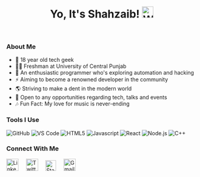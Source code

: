 # <div align="center">Yo, It's Shahzaib! <img src="https://github.com/TheDudeThatCode/TheDudeThatCode/blob/master/Assets/Hi.gif" width="30px" alt="Waving"></div>
<br>

### About Me

- 🤖 18 year old tech geek
- 👨‍🎓 Freshman at University of Central Punjab
- 🌌 An enthusiastic programmer who's exploring automation and hacking
- ⚡ Aiming to become a renowned developer in the community  
- 🌎 Striving to make a dent in the modern world
- 🌟 Open to any opportunities regarding tech, talks and events
- 🎶 Fun Fact: My love for music is never-ending

### Tools I Use

![GitHub](https://img.shields.io/badge/-GitHub-181717?style=for-the-badge&logo=github)  ![VS Code](http://img.shields.io/badge/-VS%20Code-007ACC?style=for-the-badge&logo=visual-studio-code&logoColor=ffffff) ![HTML5](https://img.shields.io/badge/-HTML5-%23E44D27?style=for-the-badge&logo=html5&logoColor=ffffff) ![Javascript](https://img.shields.io/badge/javascript%20-%23323330.svg?&style=for-the-badge&logo=javascript&logoColor=%23F7DF1E) ![React](https://img.shields.io/badge/-React-%23282C34?style=for-the-badge&logo=react) ![Node.js](https://img.shields.io/badge/node.js%20-%2343853D.svg?&style=for-the-badge&logo=node.js&logoColor=white) ![C++](https://img.shields.io/badge/c++%20-%2300599C.svg?&style=for-the-badge&logo=c%2B%2B&ogoColor=white)

### Connect With Me

[<img src="https://github.com/TheDudeThatCode/TheDudeThatCode/blob/master/Assets/Linkedin.svg" alt="Linkedin Logo" width="32">](https://www.linkedin.com/in/shahzaibn/) &nbsp; &nbsp; [<img src="https://github.com/TheDudeThatCode/TheDudeThatCode/blob/master/Assets/Twitter.svg" alt="Twitter Logo" width="32">](https://twitter.com/Shahzaib_100) &nbsp; &nbsp; [<img src="https://cdn.svgporn.com/logos/stackoverflow-icon.svg" alt="Stackoverflow Logo" width="28">](https://stackoverflow.com/users/15577151/shahzaib-naseer?tab=profile)  &nbsp; &nbsp; [<img src="https://github.com/TheDudeThatCode/TheDudeThatCode/blob/master/Assets/Gmail.svg" alt="Gmail logo" height="32">](mailto:shahzaib414@gmail.com)

 
